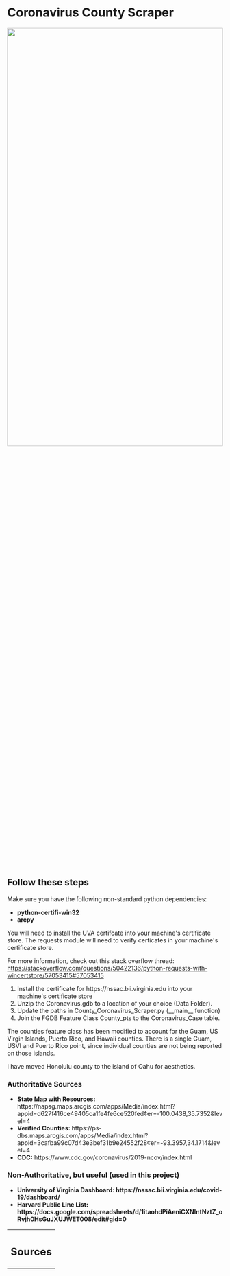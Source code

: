 # Coronavirus County Scraper
<img src="https://github.com/don-shaw/Coronavirus_Scraping/blob/master/Images/Mar172020.PNG" width="100%" height="50%">

<h2> Follow these steps </h2>
Make sure you have the following non-standard python dependencies:

<ul>
  <li><b>python-certifi-win32 </b></li>
  <li><b>arcpy</b></li>
  </ul>

You will need to install the UVA certifcate into your machine's certificate store. The requests module will need to verify certicates in your machine's certificate store. 

For more information, check out this stack overflow thread: https://stackoverflow.com/questions/50422136/python-requests-with-wincertstore/57053415#57053415


<ol>
  <li> Install the certificate for https://nssac.bii.virginia.edu into your machine's certificate store</li>
<li> Unzip the Coronavirus.gdb to a location of your choice (Data Folder).</li>
<li> Update the paths in County_Coronavirus_Scraper.py (__main__ function)</li>
<li> Join the FGDB Feature Class County_pts to the Coronavirus_Case table.</li>
  
  </ol>
  
The counties feature class has been modified to account for the Guam, US Virgin Islands, Puerto Rico, and Hawaii counties.
There is a single Guam, USVI and Puerto Rico point, since individual counties are not being reported on those islands.

I have moved Honolulu county to the island of Oahu for aesthetics.

<table>
  <tr>
    <td>
      <h2> Sources</h2></td></tr>
<h3> Authoritative Sources </h3>
<ul>
  <li><strong>State Map with Resources:</strong> https://napsg.maps.arcgis.com/apps/Media/index.html?appid=d627f416ce49405ca1fe4fe6ce520fed&center=-100.0438,35.7352&level=4 </li>
  <li><strong>Verified Counties: </strong> https://ps-dbs.maps.arcgis.com/apps/Media/index.html?appid=3cafba99c07d43e3bef31b9e24552f28&center=-93.3957,34.1714&level=4</li>
  <li><strong>CDC:</strong> https://www.cdc.gov/coronavirus/2019-ncov/index.html</li>
  </ul>
    <h3><strong> Non-Authoritative, but useful (used in this project)</h3>
    <ul>
   <li><strong>University of Virginia Dashboard: </strong>https://nssac.bii.virginia.edu/covid-19/dashboard/</li>
      <li><strong>Harvard Public Line List:</strong> https://docs.google.com/spreadsheets/d/1itaohdPiAeniCXNlntNztZ_oRvjh0HsGuJXUJWET008/edit#gid=0 </li>
    </ul>
